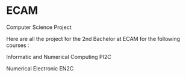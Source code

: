 # ECAM
Computer Science Project

Here are all the project for the 2nd Bachelor at ECAM for the following courses :

Informatic and Numerical Computing PI2C

Numerical Electronic EN2C
